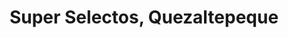 ---
title: "Super Selectos, Quezaltepeque"
url: /quezaltepeque/super-selectos-quezaltepeque/
shop: Supermarkt
---